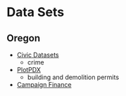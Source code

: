 # Data Sets

## Oregon

- [Civic Datasets](http://www.civicapps.org/datasets)
  - crime
- [PlotPDX](http://ec2-52-88-193-136.us-west-2.compute.amazonaws.com/services/)
  - building and demolition permits
- [Campaign Finance](http://totalgood.github.io/hackor)
